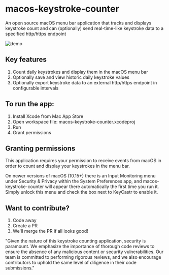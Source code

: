 # macos-keystroke-counter
An open source macOS menu bar application that tracks and displays keystroke count and can (optionally) send real-time-like keystroke data to a specified http/https endpoint

![demo](https://media.giphy.com/media/v1.Y2lkPTc5MGI3NjExaHFsaDJyZHZ6dmtxMnI3MG1qc2M4bXZpOTBrZGl1c3ljMmhnaWYzOSZlcD12MV9pbnRlcm5hbF9naWZfYnlfaWQmY3Q9Zw/WB1Y5VlmofpfQwjpZt/source.gif)

## Key features
1. Count daily keystrokes and display them in the macOS menu bar
2. Optionally save and view historic daily keystroke values
3. Optionally export keystroke data to an external http/https endpoint in configurable intervals

## To run the app:
1. Install Xcode from Mac App Store
2. Open workspace file: macos-keystroke-counter.xcodeproj
3. Run
4. Grant permissions

## Granting permissions
This application requires your permission to receive events from macOS in order to count and display your keystrokes in the menu bar.

On newer versions of macOS (10.15+) there is an Input Monitoring menu under Security & Privacy within the System Preferences app, and macos-keystroke-counter will appear there automatically the first time you run it. Simply unlock this menu and check the box next to KeyCastr to enable it.

## Want to contribute?
1. Code away
2. Create a PR
3. We'll merge the PR if all looks good!

"Given the nature of this keystroke counting application, security is paramount. We emphasize the importance of thorough code reviews to ensure the absence of any malicious content or security vulnerabilities. Our team is committed to performing rigorous reviews, and we also encourage contributors to uphold the same level of diligence in their code submissions."

